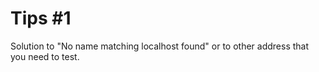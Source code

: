 # Tips #1
Solution to "No name matching localhost found" or to other address that you need to test.
